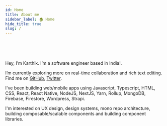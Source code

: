 ```yaml
---
id: Home
title: About me
sidebar_label: 🏠 Home
hide_title: true
slug: /
---
```


<br />
<br />
<br />

Hey, I’m Karthik. I’m a software engineer based in India!.

I’m currently exploring more on real-time collaboration and rich text editing. Find me on [GitHub](https://github.com/karthikcodes6), [Twitter](https://twitter.com/karthikcodes6).

I've been building web/mobile apps using Javascript, Typescript, HTML, CSS, React, React Native, NodeJS, NextJS, Yarn, Rollup, MongoDB, Firebase, Firestore, Wordpress, Strapi.

I'm interested on UX design, design systems, mono repo architecture, building composable/scalable components and building component libraries.
